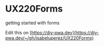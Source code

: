 # UX220Forms
getting started with forms

Edit this on [https://diy-pwa.dev](https://diy-pwa.dev/~/gh/isabeluperez/UX220Forms)
